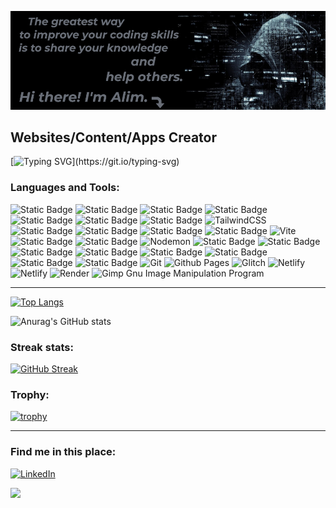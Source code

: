 ![I am a Software Web Developer](GitHubBgNewBanner.png)
## Websites/Content/Apps Creator 

[![Typing SVG](https://readme-typing-svg.herokuapp.com?font=Space+Mono&size=22&pause=800&vCenter=true&random=false&width=800&height=40&lines=I+like+building+fun%2C+creative+websites+and+side+projects+;that+are+also+performant+and+accessible.+;My+happy+place+is+where+creativity+and+code+intersect.)](https://git.io/typing-svg)



### Languages and Tools:
![Static Badge](https://img.shields.io/badge/HTML5-%234A4A55?style=flat-square&logo=html5&logoColor=%23F86F03)
![Static Badge](https://img.shields.io/badge/Nunjucks-%234A4A55?style=flat-square&logo=nunjucks&logoColor=%23F86F03)
![Static Badge](https://img.shields.io/badge/11ty/Eleventy-%234A4A55?style=flat-square&logo=eleventy&logoColor=%23F86F03)
![Static Badge](https://img.shields.io/badge/Astro-%234A4A55?style=flat-square&logo=astro&logoColor=%FF2929)
![Static Badge](https://img.shields.io/badge/CSS3-%234A4A55?style=flat-square&logo=css3&logoColor=%2378C1F3)
![Static Badge](https://img.shields.io/badge/Bootstrap-%234A4A55?style=flat-square&logo=bootstrap&logoColor=%23E49BFF)
![Static Badge](https://img.shields.io/badge/Sass-%234A4A55?style=flat-square&logo=sass&logoColor=%23F075AA)
![TailwindCSS](https://img.shields.io/badge/Tailwindcss-%234A4A55?style=flat-square&logo=tailwind-css&logoColor=%2378C1F3)
![Static Badge](https://img.shields.io/badge/JavaScript-%234A4A55?style=flat-square&logo=javascript&logoColor=%23FFE194)
![Static Badge](https://img.shields.io/badge/TypeScript-%234A4A55?style=flat-square&logo=typescript&logoColor=%37AFE1)
![Static Badge](https://img.shields.io/badge/Python-%234A4A55?style=flat-square&logo=python&logoColor=%3776AB)
![Static Badge](https://img.shields.io/badge/React-%234A4A55?style=flat-square&logo=react&logoColor=%23B6EAFA)
![Vite](https://img.shields.io/badge/Vite-%234A4A55?style=flat-square&logo=vite&logoColor=%EB3678)
![Static Badge](https://img.shields.io/badge/Redux-%234A4A55?style=flat-square&logo=redux&logoColor=%23C9A7EB)
![Static Badge](https://img.shields.io/badge/NodeJS-%234A4A55?style=flat-square&logo=nodedotjs&logoColor=%2300FFCA)
![Nodemon](https://img.shields.io/badge/NODEMON-%23323330.svg?style=flat-square&logo=nodemon&logoColor=%BBDEAD)
![Static Badge](https://img.shields.io/badge/ExpressJS-%234A4A55?style=flat-square&logo=express&logoColor=%2300FFCA)
![Static Badge](https://img.shields.io/badge/Docker-%234A4A55?style=flat-square&logo=docker&logoColor=%233ABEF9)
![Static Badge](https://img.shields.io/badge/MongoDB-%234A4A55?style=flat-square&logo=mongodb&logoColor=%2300FFCA)
![Static Badge](https://img.shields.io/badge/MySQL-%234A4A55?style=flat-square&logo=mysql&logoColor=%23A0DEFF)
![Static Badge](https://img.shields.io/badge/GreenSock-%234A4A55?style=flat-square&logo=greensock&logoColor=%2300FFCA)
![Static Badge](https://img.shields.io/badge/Jest-%234A4A55?style=flat-square&logo=jest&logoColor=%23FC4100)
![Static Badge](https://img.shields.io/badge/Playwright-%234A4A55?style=flat-square&logo=playwright&logoColor=%23A3FFD6)
![Static Badge](https://img.shields.io/badge/Postman-%234A4A55?style=flat-square&logo=postman&logoColor=%23FF7D29)
![Git](https://img.shields.io/badge/Git-%234A4A55?style=flat-square&logo=git&logoColor=%23FC4100)
![Github Pages](https://img.shields.io/badge/GitHub%20pages-%234A4A55?style=flat-square&logo=github&logoColor=white)
![Glitch](https://img.shields.io/badge/Glitch-%234A4A55?style=flat-square&logo=glitch&logoColor=white)
![Netlify](https://img.shields.io/badge/Netlify-%234A4A55?style=flat-square&logo=netlify&logoColor=#00C7B7)
![Netlify](https://img.shields.io/badge/DecapCMS-%234A4A55?style=flat-square&logo=decapcms&logoColor=#D91656)
![Render](https://img.shields.io/badge/Render-%234A4A55?style=flat-square&logo=render&logoColor=white)
![Gimp Gnu Image Manipulation Program](https://img.shields.io/badge/Gimp-%234A4A55?style=flat-square&logo=gimp&logoColor=FFFFFF)

---

[![Top Langs](https://github-readme-stats.vercel.app/api/top-langs/?username=Alike73&langs_count=10&layout=compact&theme=onedark)](https://github.com/anuraghazra/github-readme-stats)


![Anurag's GitHub stats](https://github-readme-stats.vercel.app/api?username=Alike73&theme=slateorange&show_icons=true)

### Streak stats:
[![GitHub Streak](https://github-readme-streak-stats.herokuapp.com?user=Alike73&theme=onedark)](https://git.io/streak-stats)

### Trophy:
[![trophy](https://github-profile-trophy.vercel.app/?username=Alike73&theme=onedark)](https://github.com/ryo-ma/github-profile-trophy)

---

### Find me in this place:
[![LinkedIn](https://img.shields.io/badge/-LinkedIn-090909?style=for-the-badge&logo=linkedin&logoColor=007BB6)](https://www.linkedin.com/in/alimzhan-islamkulov-109b8b257/)

![](https://komarev.com/ghpvc/?username=Alike73)




